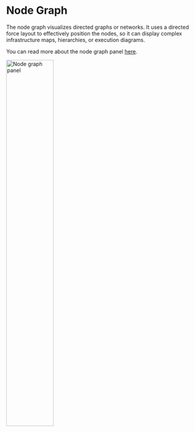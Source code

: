 # Node Graph

The node graph visualizes directed graphs or networks. It uses a directed force layout to effectively position the nodes, so it can display complex infrastructure maps, hierarchies, or execution diagrams.

You can read more about the node graph panel <a href="https://grafana.com/docs/grafana/latest/visualizations/node-graph/" target="_blank">here</a>.

<img height="50%" alt="Node graph panel" src="https://grafana.com/static/img/docs/node-graph/node-graph-8-0.png">
